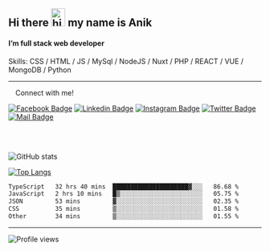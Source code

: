## Hi there <img src="https://user-images.githubusercontent.com/1303154/88677602-1635ba80-d120-11ea-84d8-d263ba5fc3c0.gif" width="28px" height="36" alt="hi"> my name is Anik

#### I’m full stack web developer

Skills:  CSS / HTML / JS / MySql / NodeJS / Nuxt / PHP / REACT / VUE / MongoDB / Python


---

&emsp;Connect with me!

<a href="https://www.facebook.com/anik.aritro" target="_blank">![Facebook Badge](https://img.shields.io/badge/Facebook-1877F2?style=for-the-badge&logo=facebook&logoColor=white)</a> [![Linkedin Badge](https://img.shields.io/badge/LinkedIn-0077B5?style=for-the-badge&logo=linkedin&logoColor=white)](https://www.linkedin.com/in/anik-hossain-dev) [![Instagram Badge](https://img.shields.io/badge/Instagram-E4405F?style=for-the-badge&logo=instagram&logoColor=white)](https://www.instagram.com/aritro.anik) [![Twitter Badge](https://img.shields.io/badge/Twitter-1DA1F2?style=for-the-badge&logo=twitter&logoColor=white)](https://twitter.com/AritroAnik) [![Mail Badge](https://img.shields.io/badge/Gmail-D14836?style=for-the-badge&logo=gmail&logoColor=white)](mailto:anik.wdev@gmail.com)

</br>
</br>


![GitHub stats](https://github-readme-stats.vercel.app/api?username=anik-hossain&show_icons=true&theme=monokai)

[![Top Langs](https://github-readme-stats.vercel.app/api/top-langs/?username=anik-hossain&layout=compact&theme=monokai)](https://github.com/anik-hossain)

<!--START_SECTION:waka-->

```txt
TypeScript   32 hrs 40 mins  █████████████████████▓░░░   86.68 %
JavaScript   2 hrs 10 mins   █▒░░░░░░░░░░░░░░░░░░░░░░░   05.75 %
JSON         53 mins         ▓░░░░░░░░░░░░░░░░░░░░░░░░   02.35 %
CSS          35 mins         ▒░░░░░░░░░░░░░░░░░░░░░░░░   01.58 %
Other        34 mins         ▒░░░░░░░░░░░░░░░░░░░░░░░░   01.55 %
```

<!--END_SECTION:waka-->
---

![Profile views](https://gpvc.arturio.dev/anik-hossain)  
